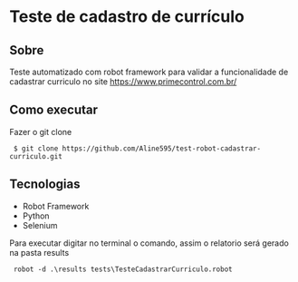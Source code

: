 # Teste de cadastro de currículo
## Sobre 
Teste automatizado com robot framework para validar a funcionalidade de cadastrar curriculo no site https://www.primecontrol.com.br/

## Como executar

Fazer o git clone 
```
 $ git clone https://github.com/Aline595/test-robot-cadastrar-curriculo.git
```

## Tecnologias
- Robot Framework
- Python
- Selenium

Para executar digitar no terminal o comando, assim o relatorio será gerado na pasta results
```
 robot -d .\results tests\TesteCadastrarCurriculo.robot
```


